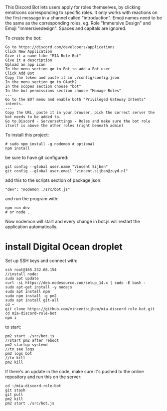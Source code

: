 This Discord Bot lets users apply for roles themselves, by clicking emoticons corresponding to specific roles.
It only works with reactions on the first message in a channel called "introduction". 
Emoji names need to be the same as the corresponding roles, eg. Role "Immersive Design" and Emoji "immersivedesign". Spaces and capitals are ignored.

To create the bot:
```
Go to https://discord.com/developers/applications
Click New Application
Give it a name like "MIA Role Bot"
Give it a description
Upload an app icon
In the menu section go to Bot to add a Bot user
Click Add Bot
Copy the token and paste it in ./config/config.json
In the menu section go to OAuth2
In the scopes section choose "bot"
In the bot permissions section choose "Manage Roles"
---
Go to the BOT menu and enable both "Privileged Gateway Intents" intents.
---
Copy the URL, paste it in your browser, pick the correct server the bot needs to be added to.
Go to Discord - Serversettings - Roles and make sure the bot role itself is above the other roles (right beneath admin)
```



To install this project:
```
# sudo npm install -g nodemon # optional
npm install
```
be sure to have git configured:
```
git config --global user.name "Vincent Sijben"
git config --global user.email "vincent.sijben@zuyd.nl"
```

add this to the scripts section of package.json:
```
"dev": "nodemon ./src/bot.js"
```
and run the program with:
```
npm run dev
# or node .
```

Now nodemon will start and every change in bot.js will restart the application automatically.

# install Digital Ocean droplet
Set up SSH keys and connect with:
```
ssh root@165.232.68.154
//install node:
sudo apt update
curl -sL https://deb.nodesource.com/setup_14.x | sudo -E bash -
sudo apt-get install -y nodejs
sudo apt install npm
sudo npm install -g pm2
sudo apt install git-all
cd ~
git clone https://github.com/vincentsijben/mia-discord-role-bot.git
cd mia-discord-role-bot
npm i
```
to start:
```
pm2 start ./src/bot.js
//start pm2 after reboot
pm2 startup systemd
//to see logs
pm2 logs bot
//to kill
pm2 kill
```
If there's an update in the code, make sure it's pushed to the online repository and run this on the server:
```
cd ~/mia-discord-role-bot
git stash
git pull
pm2 kill
pm2 start ./src/bot.js
```
